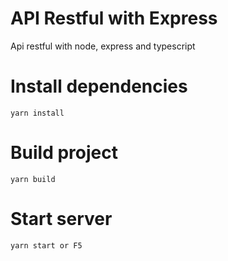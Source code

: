 # API Restful with Express

Api restful with node, express and typescript

# Install dependencies
```
yarn install
```

# Build project
```
yarn build
```

# Start server
```
yarn start or F5 
```

